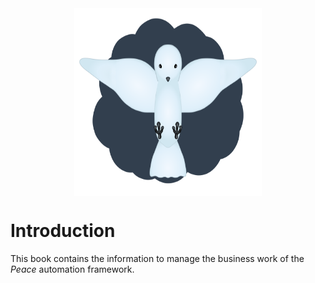 <img src="https://raw.githubusercontent.com/azriel91/peace_logo/main/dove.svg" width="300" height="300" style="display: block; margin: auto;" alt="Peace logo" />

# Introduction

This book contains the information to manage the business work of the *Peace* automation framework.
